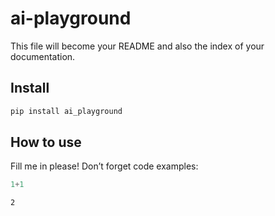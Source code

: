 # ai-playground

<!-- WARNING: THIS FILE WAS AUTOGENERATED! DO NOT EDIT! -->

This file will become your README and also the index of your
documentation.

## Install

``` sh
pip install ai_playground
```

## How to use

Fill me in please! Don’t forget code examples:

``` python
1+1
```

    2
